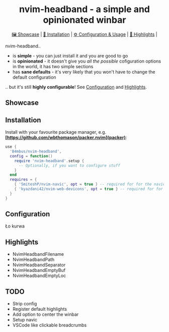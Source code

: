 <div align="center">

# nvim-headband - a simple and opinionated winbar
  <div>
    <a href='#Showcase'>🖼 Showcase</a> |
    <a href='#Installation'>💾 Installation</a> |
    <a href='#Configuration'>⚙ Configuration & Usage</a> |
    <a href='#Highlights'>🎨 Highlights</a> |
  </div>
</div>

nvim-headband..
 - is **simple** - you can just install it and you are good to go
 - is **opinionated** - it doesn't give you *all the possible* cofiguration options in the world, it has two simple sections
 - has **sane defaults** - it's very likely that you won't have to change the default configuration

.. but it's still **highly configurable**! See [Configuration](#Configuration) and [Highlights](#Highlights).

## Showcase

## Installation

Install with your favourite package manager, e.g. **[https://github.com/wbthomason/packer.nvim](packer)**:
```lua
use {
  'B4mbus/nvim-headband',
  config = function()
    require 'nvim-headband'.setup {
      -- Optionally, if you want to configure stuff
    }
  end
  requires = {
    { 'SmiteshP/nvim-navic', opt = true } -- required for for the navic section to work
    { 'kyazdani42/nvim-web-devicons', opt = true } -- required for for devicons and default navic_section.separator highlight group
  }
}
```

## Configuration

Ło kurwa

## Highlights

 - NvimHeadbandFilename
 - NvimHeadbandPath
 - NvimHeadbandSeparator
 - NvimHeadbandEmptyBuf
 - NvimHeadbandEmptyLoc

## TODO
 - Strip config
 - Register default highlights
 - Add option to center the winbar
 - Setup navic
 - VSCode like clickable breadcrumbs

